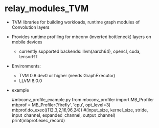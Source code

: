 # relay_modules_TVM
- TVM libraries for building workloads, runtime graph modules of Convolution layers
- Provides runtime profiling for mbconv (inverted bottleneck) layers on mobile devices
    - currently supported backends: llvm(aarch64), opencl, cuda, tensorRT

- Environments:
    - TVM 0.8.dev0 or higher (needs GraphExecutor)
    - LLVM 8.0.0

- example

    #mbconv_profile_example.py
    from mbconv_profiler import MB_Profiler
    mbprof = MB_Profiler('firefly', 'cpu', opt_level=3)
    mbprof.do_exec((112,3,2,16,96,24))      #(input_size, kernel_size, stride, input_channel, expanded_channel, output_channel)
    print(mbprof.exec_record)
    
